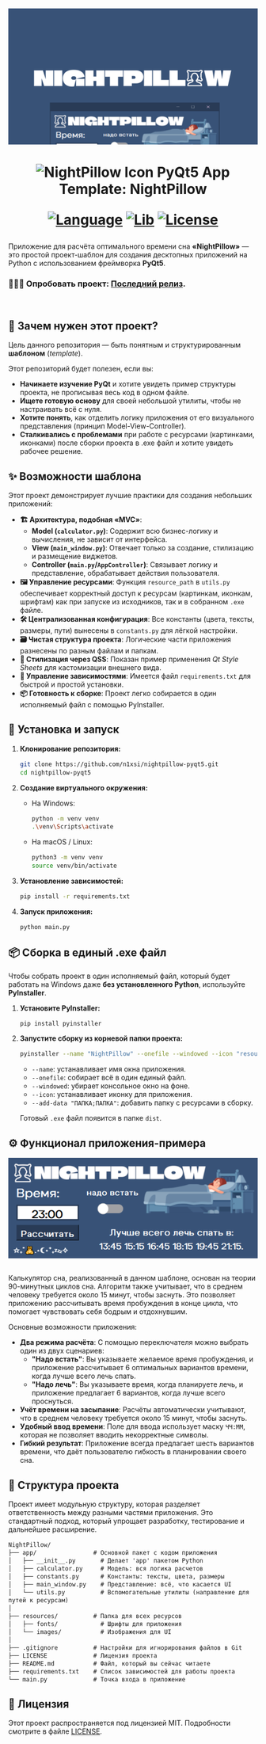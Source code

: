 <h1 align="center">
  <img src="resources/images/preview.png" align="top" alt="NightPillow Preview">
</h1>

<h1 align="center">
  <img src="resources/images/logo.ico" width="44" align="top" alt="NightPillow Icon">
  PyQt5 App Template: NightPillow

    
  [![Language](https://custom-icon-badges.demolab.com/badge/Python%203.10+-293b56?logo=pythonn)](#)
  [![Lib](https://custom-icon-badges.demolab.com/badge/PyQt5%205.15+-293b56?logo=pyqt)](#)
  [![License](https://custom-icon-badges.demolab.com/badge/License%20MIT-293b56?logo=law&label)](LICENSE)
  
</h1>

Приложение для расчёта оптимального времени сна **«NightPillow»** — это простой проект-шаблон для создания десктопных приложений на Python с использованием фреймворка **PyQt5**.

<h3>
  
  👩🏻‍🔬 Опробовать проект: [Последний релиз](https://github.com/n1xsi/nightpillow-pyqt5/releases/latest).

</h3>

<br>

## 🎯 Зачем нужен этот проект?

Цель данного репозитория — быть понятным и структурированным **шаблоном** (*template*).

Этот репозиторий будет полезен, если вы:
*   **Начинаете изучение PyQt** и хотите увидеть пример структуры проекта, не прописывая весь код в одном файле.
*   **Ищете готовую основу** для своей небольшой утилиты, чтобы не настраивать всё с нуля.
*   **Хотите понять**, как отделить логику приложения от его визуального представления (принцип Model-View-Controller).
*   **Сталкивались с проблемами** при работе с ресурсами (картинками, иконками) после сборки проекта в .exe файл и хотите увидеть рабочее решение.

## ✨ Возможности шаблона

Этот проект демонстрирует лучшие практики для создания небольших приложений:

*   **🏗️ Архитектура, подобная «MVC»**:
    *   **Model (`calculator.py`)**: Содержит всю бизнес-логику и вычисления, не зависит от интерфейса.
    *   **View (`main_window.py`)**: Отвечает только за создание, стилизацию и размещение виджетов.
    *   **Controller (`main.py`/`AppController`)**: Связывает логику и представление, обрабатывает действия пользователя.
*   **🖼️ Управление ресурсами**: Функция `resource_path` в `utils.py` обеспечивает корректный доступ к ресурсам (картинкам, иконкам, шрифтам) как при запуске из исходников, так и в собранном `.exe` файле.
*   **🛠️ Централизованная конфигурация**: Все константы (цвета, тексты, размеры, пути) вынесены в `constants.py` для лёгкой настройки.
*   **🗃️ Чистая структура проекта**: Логические части приложения разнесены по разным файлам и папкам.
*   **🧩 Стилизация через QSS**: Показан пример применения *Qt Style Sheets* для кастомизации внешнего вида.
*   **📝 Управление зависимостями**: Имеется файл `requirements.txt` для быстрой и простой установки.
*   **📦 Готовность к сборке**: Проект легко собирается в один исполняемый файл с помощью PyInstaller.

## 🚀 Установка и запуск

1.  **Клонирование репозитория:**
    ```bash
    git clone https://github.com/n1xsi/nightpillow-pyqt5.git
    cd nightpillow-pyqt5
    ```

2.  **Создание виртуального окружения:**
    *   На Windows:
        ```bash
        python -m venv venv
        .\venv\Scripts\activate
        ```
    *   На macOS / Linux:
        ```bash
        python3 -m venv venv
        source venv/bin/activate
        ```

3.  **Установление зависимостей:**
    ```bash
    pip install -r requirements.txt
    ```

4.  **Запуск приложения:**
    ```bash
    python main.py
    ```

## 📦 Сборка в единый .exe файл
Чтобы собрать проект в один исполняемый файл, который будет работать на Windows даже **без установленного Python**, используйте **PyInstaller**.

1.  **Установите PyInstaller:**
    ```bash
    pip install pyinstaller
    ```

2.  **Запустите сборку из корневой папки проекта:**
    ```bash
    pyinstaller --name "NightPillow" --onefile --windowed --icon "resources/images/logo.ico" --add-data "app;app" --add-data "resources;resources"  "main.py"
    ```
    *   `--name`: устанавливает имя окна приложения.
    *   `--onefile`: собирает всё в один единый файл.
    *   `--windowed`: убирает консольное окно на фоне.
    *   `--icon`: устанавливает иконку для приложения.
    *   `--add-data "ПАПКА;ПАПКА"`: добавить папку с ресурсами в сборку.

    Готовый `.exe` файл появится в папке `dist`.

## ⚙️ Функционал приложения-примера

<div align="center">
  <img src="resources/images/menu.png" align="top" alt="NightPillow Menu">
</div>

<br>

Калькулятор сна, реализованный в данном шаблоне, основан на теории 90-минутных циклов сна. Алгоритм также учитывает, что в среднем человеку требуется около 15 минут, чтобы заснуть. Это позволяет приложению рассчитывать время пробуждения в конце цикла, что помогает чувствовать себя бодрым и отдохнувшим.

Основные возможности приложения:

*   **Два режима расчёта**: С помощью переключателя можно выбрать один из двух сценариев:
    *   **"Надо встать"**: Вы указываете желаемое время пробуждения, и приложение рассчитывает 6 оптимальных вариантов времени, когда лучше всего лечь спать.
    *   **"Надо лечь"**: Вы указываете время, когда планируете лечь, и приложение предлагает 6 вариантов, когда лучше всего проснуться.
*   **Учёт времени на засыпание**: Расчёты автоматически учитывают, что в среднем человеку требуется около 15 минут, чтобы заснуть.
*   **Удобный ввод времени**: Поле для ввода использует маску `ЧЧ:ММ`, которая не позволяет вводить некорректные символы.
*   **Гибкий результат**: Приложение всегда предлагает шесть вариантов времени, что даёт пользователю гибкость в планировании своего сна.

## 📂 Структура проекта

Проект имеет модульную структуру, которая разделяет ответственность между разными частями приложения. Это стандартный подход, который упрощает разработку, тестирование и дальнейшее расширение.

```
NightPillow/
├── app/                # Основной пакет с кодом приложения
│   ├── __init__.py       # Делает 'app' пакетом Python
│   ├── calculator.py     # Модель: вся логика расчетов
│   ├── constants.py      # Константы: тексты, цвета, размеры
│   ├── main_window.py    # Представление: всё, что касается UI
│   └── utils.py          # Вспомогательные утилиты (направление для путей к ресурсам)
│
├── resources/          # Папка для всех ресурсов
│   ├── fonts/            # Шрифты для приложения
│   └── images/           # Изображения для UI
│
├── .gitignore          # Настройки для игнорирования файлов в Git
├── LICENSE             # Лицензия проекта
├── README.md           # Файл, который вы сейчас читаете
├── requirements.txt    # Список зависимостей для работы проекта
└── main.py             # Точка входа в приложение
```

## 📄 Лицензия

Этот проект распространяется под лицензией MIT. Подробности смотрите в файле [LICENSE](LICENSE).
